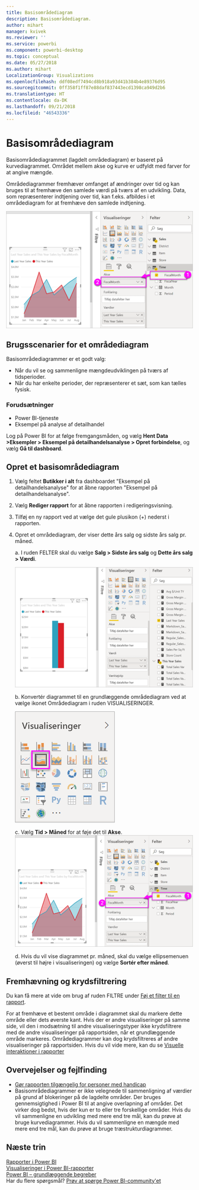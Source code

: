 ```yaml
---
title: Basisområdediagram
description: Basisområdediagram.
author: mihart
manager: kvivek
ms.reviewer: ''
ms.service: powerbi
ms.component: powerbi-desktop
ms.topic: conceptual
ms.date: 05/27/2018
ms.author: mihart
LocalizationGroup: Visualizations
ms.openlocfilehash: ddf08edf7494cd8b918a93d41b384b4e89376d95
ms.sourcegitcommit: 0ff358f1ff87e88daf837443ecd1398ca949d2b6
ms.translationtype: HT
ms.contentlocale: da-DK
ms.lasthandoff: 09/21/2018
ms.locfileid: "46543336"
---
```

# <a name="basic-area-chart"></a>Basisområdediagram
Basisområdediagrammet (lagdelt områdediagram) er baseret på kurvediagrammet. Området mellem akse og kurve er udfyldt med farver for at angive mængde. 

Områdediagrammer fremhæver omfanget af ændringer over tid og kan bruges til at fremhæve den samlede værdi på tværs af en udvikling. Data, som repræsenterer indtjening over tid, kan f.eks. afbildes i et områdediagram for at fremhæve den samlede indtjening.

![](media/power-bi-visualization-basic-area-chart/powerbi-area-chartnew.png)

## <a name="when-to-use-a-basic-area-chart"></a>Brugsscenarier for et områdediagram
Basisområdediagrammer er et godt valg:

* Når du vil se og sammenligne mængdeudviklingen på tværs af tidsperioder. 
* Når du har enkelte perioder, der repræsenterer et sæt, som kan tælles fysisk.

### <a name="prerequisites"></a>Forudsætninger
 - Power BI-tjeneste
 - Eksempel på analyse af detailhandel

Log på Power BI for at følge fremgangsmåden, og vælg **Hent Data \>Eksempler \> Eksempel på detailhandelsanalyse > Opret forbindelse**, og vælg **Gå til dashboard**. 

## <a name="create-a-basic-area-chart"></a>Opret et basisområdediagram
 

1. Vælg feltet **Butikker i alt** fra dashboardet "Eksempel på detailhandelsanalyse" for at åbne rapporten "Eksempel på detailhandelsanalyse".
2. Vælg **Rediger rapport** for at åbne rapporten i redigeringsvisning.
3. Tilføj en ny rapport ved at vælge det gule plusikon (+) nederst i rapporten.
4. Opret et områdediagram, der viser dette års salg og sidste års salg pr. måned.
   
   a. I ruden FELTER skal du vælge **Salg \> Sidste års salg** og **Dette års salg > Værdi**.

   ![](media/power-bi-visualization-basic-area-chart/power-bi-bar-chart.png)

   b.  Konvertér diagrammet til en grundlæggende områdediagram ved at vælge ikonet Områdediagram i ruden VISUALISERINGER.

   ![](media/power-bi-visualization-basic-area-chart/convertchart.png)
   
   c.  Vælg **Tid \> Måned** for at føje det til **Akse**.   
   ![](media/power-bi-visualization-basic-area-chart/powerbi-area-chartnew.png)
   
   d.  Hvis du vil vise diagrammet pr. måned, skal du vælge ellipsemenuen (øverst til højre i visualiseringen) og vælge **Sortér efter måned**.

## <a name="highlighting-and-cross-filtering"></a>Fremhævning og krydsfiltrering
Du kan få mere at vide om brug af ruden FILTRE under [Føj et filter til en rapport](../power-bi-report-add-filter.md).

For at fremhæve et bestemt område i diagrammet skal du markere dette område eller dets øverste kant.  Hvis der er andre visualiseringer på samme side, vil den i modsætning til andre visualiseringstyper ikke krydsfiltrere med de andre visualiseringer på rapportsiden, når et grundlæggende område markeres. Områdediagrammer kan dog krydsfiltreres af andre visualiseringer på rapportsiden. Hvis du vil vide mere, kan du se [Visuelle interaktioner i rapporter](../consumer/end-user-interactions.md)


## <a name="considerations-and-troubleshooting"></a>Overvejelser og fejlfinding   
* [Gør rapporten tilgængelig for personer med handicap](../desktop-accessibility.md)
* Basisområdediagrammer er ikke velegnede til sammenligning af værdier på grund af blokeringer på de lagdelte områder. Der bruges gennemsigtighed i Power BI til at angive overlapning af områder. Det virker dog bedst, hvis der kun er to eller tre forskellige områder. Hvis du vil sammenligne en udvikling med mere end tre mål, kan du prøve at bruge kurvediagrammer. Hvis du vil sammenligne en mængde med mere end tre mål, kan du prøve at bruge træstrukturdiagrammer.

## <a name="next-steps"></a>Næste trin
[Rapporter i Power BI](../consumer/end-user-reports.md)  
[Visualiseringer i Power BI-rapporter](power-bi-report-visualizations.md)  
[Power BI – grundlæggende begreber](../consumer/end-user-basic-concepts.md)  
Har du flere spørgsmål? [Prøv at spørge Power BI-community'et](http://community.powerbi.com/)

